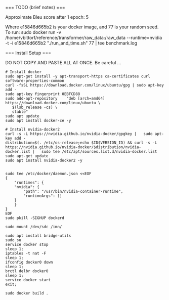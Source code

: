 
=== TODO (brief notes) ===

Approximate Bleu score after 1 epoch: 5


Where e15846d665b2 is your docker image, and 77 is your random seed.
To run:
    sudo docker run -v /home/vbittorf/reference/transformer/raw_data:/raw_data --runtime=nvidia -t -i e15846d665b2 "./run_and_time.sh" 77 | tee benchmark.log


=== Install Setup ===

DO NOT COPY AND PASTE ALL AT ONCE.
Be careful ...


	# Install docker
	sudo apt-get install -y apt-transport-https ca-certificates curl software-properties-common
	curl -fsSL https://download.docker.com/linux/ubuntu/gpg | sudo apt-key add -
	sudo apt-key fingerprint 0EBFCD88
	sudo add-apt-repository    "deb [arch=amd64] https://download.docker.com/linux/ubuntu \
	   $(lsb_release -cs) \
	   stable"
	sudo apt update
	sudo apt install docker-ce -y

	# Install nvidia-docker2
	curl -s -L https://nvidia.github.io/nvidia-docker/gpgkey |   sudo apt-key add -
	distribution=$(. /etc/os-release;echo $ID$VERSION_ID) && curl -s -L https://nvidia.github.io/nvidia-docker/$distribution/nvidia-docker.list |   sudo tee /etc/apt/sources.list.d/nvidia-docker.list
	sudo apt-get update
	sudo apt install nvidia-docker2 -y


	sudo tee /etc/docker/daemon.json <<EOF
	{
	    "runtimes": {
		"nvidia": {
		    "path": "/usr/bin/nvidia-container-runtime",
		    "runtimeArgs": []
		}
	    }
	}
	EOF
	sudo pkill -SIGHUP dockerd

	sudo mount /dev/sdc /imn/

	sudo apt install bridge-utils
	sudo su
	service docker stop
	sleep 1;
	iptables -t nat -F
	sleep 1;
	ifconfig docker0 down
	sleep 1;
	brctl delbr docker0
	sleep 1;
	service docker start
	exit;

	sudo docker build .
